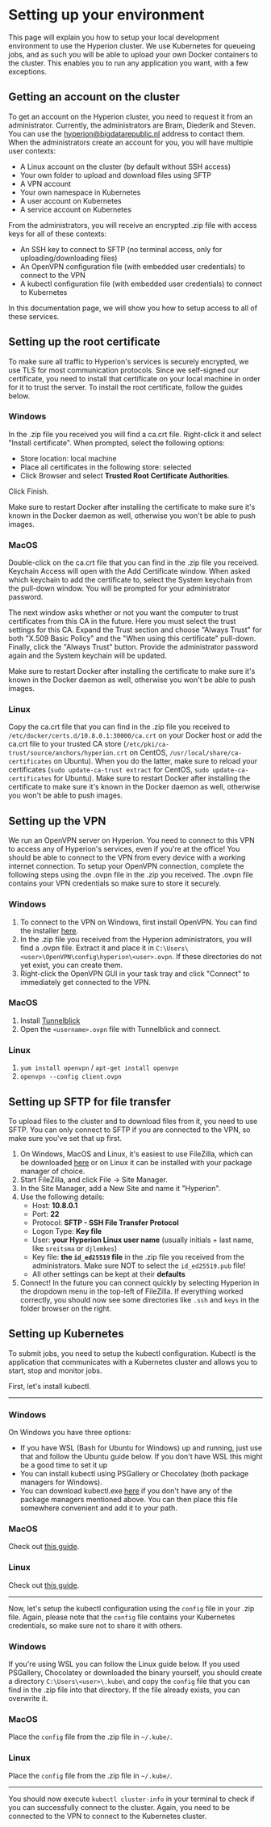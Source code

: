 # Setting up your environment
This page will explain you how to setup your local development environment to use the Hyperion cluster.
We use Kubernetes for queueing jobs, and as such you will be able to upload your own Docker containers to the cluster.
This enables you to run any application you want, with a few exceptions.

## Getting an account on the cluster
To get an account on the Hyperion cluster, you need to request it from an administrator.
Currently, the administrators are Bram, Diederik and Steven.
You can use the hyperion@bigdatarepublic.nl address to contact them.
When the administrators create an account for you, you will have multiple user contexts:

- A Linux account on the cluster (by default without SSH access)
- Your own folder to upload and download files using SFTP
- A VPN account
- Your own namespace in Kubernetes
- A user account on Kubernetes
- A service account on Kubernetes

From the administrators, you will receive an encrypted .zip file with access keys for all of these contexts:

- An SSH key to connect to SFTP (no terminal access, only for uploading/downloading files)
- An OpenVPN configuration file (with embedded user credentials) to connect to the VPN
- A kubectl configuration file (with embedded user credentials) to connect to Kubernetes

In this documentation page, we will show you how to setup access to all of these services.

## Setting up the root certificate
To make sure all traffic to Hyperion's services is securely encrypted, we use TLS for most communication protocols.
Since we self-signed our certificate, you need to install that certificate on your local machine in order for it to trust the server.
To install the root certificate, follow the guides below.

### Windows
In the .zip file you received you will find a ca.crt file.
Right-click it and select "Install certificate".
When prompted, select the following options:

- Store location: local machine
- Place all certificates in the following store: selected
- Click Browser and select **Trusted Root Certificate Authorities**.

Click Finish.

Make sure to restart Docker after installing the certificate to make sure it's known in the Docker daemon as well, otherwise you won't be able to push images.

### MacOS
Double-click on the ca.crt file that you can find in the .zip file you received.
Keychain Access will open with the Add Certificate window.
When asked which keychain to add the certificate to, select the System keychain from the pull-down window.
You will be prompted for your administrator password.

The next window asks whether or not you want the computer to trust certificates from this CA in the future.
Here you must select the trust settings for this CA.
Expand the Trust section and choose "Always Trust" for both "X.509 Basic Policy" and the "When using this certificate" pull-down.
Finally, click the "Always Trust" button.
Provide the administrator password again and the System keychain will be updated.

Make sure to restart Docker after installing the certificate to make sure it's known in the Docker daemon as well, otherwise you won't be able to push images.

### Linux
Copy the ca.crt file that you can find in the .zip file you received to `/etc/docker/certs.d/10.8.0.1:30000/ca.crt` on your Docker host or add the ca.crt file to your trusted CA store (`/etc/pki/ca-trust/source/anchors/hyperion.crt` on CentOS, `/usr/local/share/ca-certificates` on Ubuntu).
When you do the latter, make sure to reload your certificates (`sudo update-ca-trust extract` for CentOS, `sudo update-ca-certificates` for Ubuntu).
Make sure to restart Docker after installing the certificate to make sure it's known in the Docker daemon as well, otherwise you won't be able to push images.

## Setting up the VPN
We run an OpenVPN server on Hyperion.
You need to connect to this VPN to access any of Hyperion's services, even if you're at the office!
You should be able to connect to the VPN from every device with a working internet connection.
To setup your OpenVPN connection, complete the following steps using the .ovpn file in the .zip you received.
The .ovpn file contains your VPN credentials so make sure to store it securely.

### Windows
1. To connect to the VPN on Windows, first install OpenVPN.
You can find the installer [here](https://openvpn.net/index.php/open-source/downloads.html).
1. In the .zip file you received from the Hyperion administrators, you will find a .ovpn file. Extract it and place it in `C:\Users\<user>\OpenVPN\config\hyperion\<user>.ovpn`. If these directories do not yet exist, you can create them.
3. Right-click the OpenVPN GUI in your task tray and click "Connect" to immediately get connected to the VPN.

### MacOS
1. Install [Tunnelblick](https://tunnelblick.net/)
2. Open the `<username>.ovpn` file with Tunnelblick and connect.

### Linux
1. `yum install openvpn` / `apt-get install openvpn`
1. `openvpn --config client.ovpn`


## Setting up SFTP for file transfer
To upload files to the cluster and to download files from it, you need to use SFTP.
You can only connect to SFTP if you are connected to the VPN, so make sure you've set that up first.

1. On Windows, MacOS and Linux, it's easiest to use FileZilla, which can be downloaded [here](https://filezilla-project.org/download.php?type=client) or on Linux it can be installed with your package manager of choice.
1. Start FileZilla, and click File -> Site Manager.
1. In the Site Manager, add a New Site and name it "Hyperion".
1. Use the following details:
   * Host: **10.8.0.1**
   * Port: **22**
   * Protocol: **SFTP - SSH File Transfer Protocol**
   * Logon Type: **Key file**
   * User: **your Hyperion Linux user name** (usually initials + last name, like `sreitsma` or `djlemkes`)
   * Key file: **the `id_ed25519` file** in the .zip file you received from the administrators. Make sure NOT to select the `id_ed25519.pub` file!
   * All other settings can be kept at their **defaults**
1. Connect!
In the future you can connect quickly by selecting Hyperion in the dropdown menu in the top-left of FileZilla.
If everything worked correctly, you should now see some directories like `.ssh` and `keys` in the folder browser on the right.

## Setting up Kubernetes
To submit jobs, you need to setup the kubectl configuration.
Kubectl is the application that communicates with a Kubernetes cluster and allows you to start, stop and monitor jobs.

First, let's install kubectl.

---

### Windows
On Windows you have three options:
* If you have WSL (Bash for Ubuntu for Windows) up and running, just use that and follow the Ubuntu guide below.
If you don't have WSL this might be a good time to set it up
* You can install kubectl using PSGallery or Chocolatey (both package managers for Windows).
* You can download kubectl.exe [here](https://github.com/eirslett/kubectl-windows/releases) if you don't have any of the package managers mentioned above. You can then place this file somewhere convenient and add it to your path.
### MacOS
Check out [this guide](https://kubernetes.io/docs/tasks/tools/install-kubectl/#install-with-homebrew-on-macos).
### Linux
Check out [this guide](https://kubernetes.io/docs/tasks/tools/install-kubectl/#install-kubectl-binary-via-native-package-management).

---

Now, let's setup the kubectl configuration using the `config` file in your .zip file.
Again, please note that the `config` file contains your Kubernetes credentials, so make sure not to share it with others.

### Windows
If you're using WSL you can follow the Linux guide below.
If you used PSGallery, Chocolatey or downloaded the binary yourself, you should create a directory `C:\Users\<user>\.kube\` and copy the `config` file that you can find in the .zip file into that directory.
If the file already exists, you can overwrite it.

### MacOS
Place the `config` file from the .zip file in `~/.kube/`.

### Linux
Place the `config` file from the .zip file in `~/.kube/`.

---

You should now execute `kubectl cluster-info` in your terminal to check if you can successfully connect to the cluster.
Again, you need to be connected to the VPN to connect to the Kubernetes cluster.
